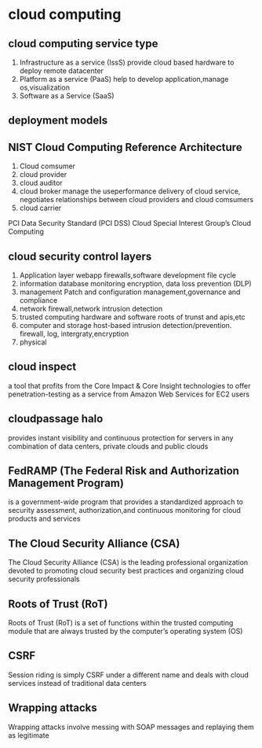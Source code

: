# cloud computing #

## cloud computing service type ##

1. Infrastructure as a service (IssS)   provide cloud based hardware to deploy remote datacenter
2. Platform as a service (PaaS)    help to develop application,manage os,visualization
3. Software as a Service (SaaS)

## deployment models ##

## NIST Cloud Computing Reference Architecture ##

1. Cloud comsumer
2. cloud provider
3. cloud auditor
4. cloud broker manage the useperformance delivery of cloud service, negotiates relationships between cloud providers and cloud comsumers
5. cloud carrier

PCI Data Security Standard (PCI DSS) Cloud Special Interest Group’s Cloud Computing

## cloud security control layers ##

1. Application layer    webapp firewalls,software development file cycle
2. information  database monitoring encryption, data loss prevention (DLP)
3. management   Patch and configuration management,governance and compliance
4. network  firewall,network intrusion detection
5. trusted computing    hardware and software roots of trunst and apis,etc
6. computer and storage host-based intrusion detection/prevention. firewall, log, intergraty,encryption
7. physical

## cloud inspect ##

a tool that profits from the Core Impact & Core Insight technologies to offer penetration-testing as a service from Amazon Web Services for EC2 users

## cloudpassage halo ##

provides instant visibility and continuous protection for servers in any combination of data centers, private clouds and public clouds

## FedRAMP (The Federal Risk and Authorization Management Program) ##

is a government-wide program that provides a standardized approach to security assessment, authorization,and continuous monitoring for cloud products and services

## The Cloud Security Alliance (CSA) ##

The Cloud Security Alliance (CSA) is the leading professional organization devoted to promoting cloud security best practices and organizing cloud security professionals

## Roots of Trust (RoT) ##

Roots of Trust (RoT) is a set of functions within the trusted computing module that are always trusted by the computer’s operating system (OS)

## CSRF ##

Session riding is simply CSRF under a different name and deals with cloud services instead of traditional data centers

## Wrapping attacks ##

Wrapping attacks involve messing with SOAP messages and replaying them as legitimate

